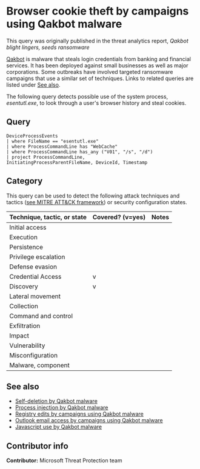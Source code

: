 # Browser cookie theft by campaigns using Qakbot malware

This query was originally published in the threat analytics report, *Qakbot blight lingers, seeds ransomware*

[Qakbot](https://www.microsoft.com/security/blog/2017/11/06/mitigating-and-eliminating-info-stealing-qakbot-and-emotet-in-corporate-networks/) is malware that steals login credentials from banking and financial services. It has been deployed against small businesses as well as major corporations. Some outbreaks have involved targeted ransomware campaigns that use a similar set of techniques. Links to related queries are listed under [See also](#See-also).

The following query detects possible use of the system process, *esentutl.exe*, to look through a user's browser history and steal cookies.

## Query

```Kusto
DeviceProcessEvents
| where FileName == "esentutl.exe"
| where ProcessCommandLine has "WebCache"
| where ProcessCommandLine has_any ("V01", "/s", "/d")
| project ProcessCommandLine, 
InitiatingProcessParentFileName, DeviceId, Timestamp
```

## Category

This query can be used to detect the following attack techniques and tactics ([see MITRE ATT&CK framework](https://attack.mitre.org/)) or security configuration states.

| Technique, tactic, or state | Covered? (v=yes) | Notes |
|-|-|-|
| Initial access |  |  |
| Execution |  |  |
| Persistence |  |  |
| Privilege escalation |  |  |
| Defense evasion |  |  |
| Credential Access | v |  |
| Discovery | v |  |
| Lateral movement |  |  |
| Collection |  |  |
| Command and control |  |  |
| Exfiltration |  |  |
| Impact |  |  |
| Vulnerability |  |  |
| Misconfiguration |  |  |
| Malware, component |  |  |

## See also

* [Self-deletion by Qakbot malware](..\Defense&#32;evasion\qakbot-campaign-self-deletion.md)
* [Process injection by Qakbot malware](..\Defense&#32;evasion\qakbot-campaign-process-injection.md)
* [Registry edits by campaigns using Qakbot malware](..\Persistence\qakbot-campaign-registry-edit.md)
* [Outlook email access by campaigns using Qakbot malware](..\Discovery\qakbot-campaign-outlook.md)
* [Javascript use by Qakbot malware](..\Execution\qakbot-campaign-suspicious-javascript.md)

## Contributor info

**Contributor:** Microsoft Threat Protection team
